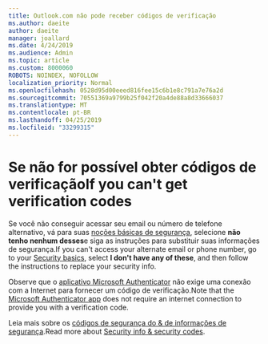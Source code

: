 ```yaml
---
title: Outlook.com não pode receber códigos de verificação
ms.author: daeite
author: daeite
manager: joallard
ms.date: 4/24/2019
ms.audience: Admin
ms.topic: article
ms.custom: 8000060
ROBOTS: NOINDEX, NOFOLLOW
localization_priority: Normal
ms.openlocfilehash: 0528d95d00eeed816fee15c6b1e8c791a7e76a2d
ms.sourcegitcommit: 70551369a9799b25f042f20a4de88a8d33666037
ms.translationtype: MT
ms.contentlocale: pt-BR
ms.lasthandoff: 04/25/2019
ms.locfileid: "33299315"
---
```

# <a name="if-you-cant-get-verification-codes"></a><span data-ttu-id="73b4a-102">Se não for possível obter códigos de verificação</span><span class="sxs-lookup"><span data-stu-id="73b4a-102">If you can't get verification codes</span></span>

<span data-ttu-id="73b4a-103">Se você não conseguir acessar seu email ou número de telefone alternativo, vá para suas [noções básicas de segurança](https://account.microsoft.com/security), selecione **não tenho nenhum desses**e siga as instruções para substituir suas informações de segurança.</span><span class="sxs-lookup"><span data-stu-id="73b4a-103">If you can't access your alternate email or phone number, go to your [Security basics](https://account.microsoft.com/security), select **I don't have any of these**, and then follow the instructions to replace your security info.</span></span>

<span data-ttu-id="73b4a-104">Observe que o [aplicativo Microsoft Authenticator](https://go.microsoft.com/fwlink/?linkid=2016117) não exige uma conexão com a Internet para fornecer um código de verificação.</span><span class="sxs-lookup"><span data-stu-id="73b4a-104">Note that the [Microsoft Authenticator app](https://go.microsoft.com/fwlink/?linkid=2016117) does not require an internet connection to provide you with a verification code.</span></span>

<span data-ttu-id="73b4a-105">Leia mais sobre os [códigos de segurança do & de informações de segurança](https://support.microsoft.com/help/12428/).</span><span class="sxs-lookup"><span data-stu-id="73b4a-105">Read more about [Security info & security codes](https://support.microsoft.com/help/12428/).</span></span>